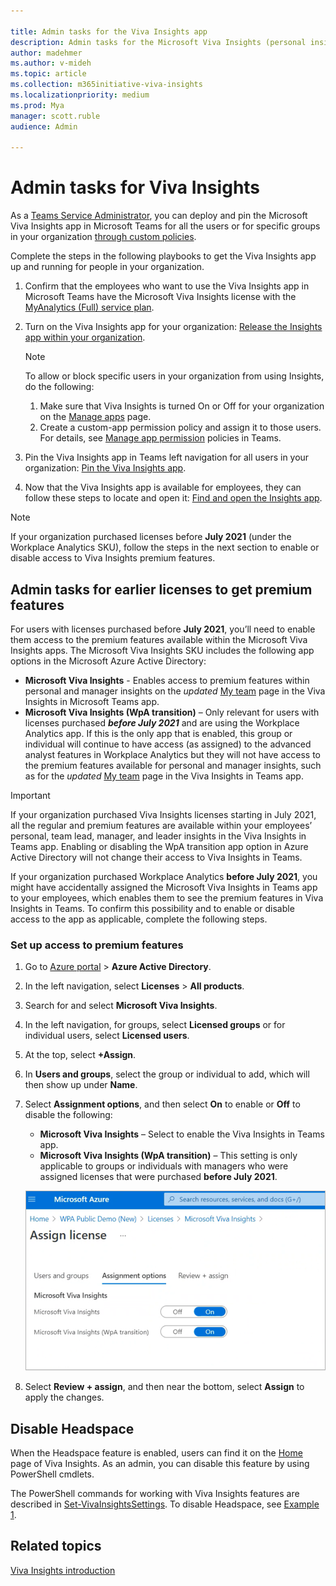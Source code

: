 ```yaml
---

title: Admin tasks for the Viva Insights app
description: Admin tasks for the Microsoft Viva Insights (personal insights) app
author: madehmer
ms.author: v-mideh
ms.topic: article
ms.collection: m365initiative-viva-insights
ms.localizationpriority: medium 
ms.prod: Mya
manager: scott.ruble
audience: Admin

---
```


# Admin tasks for Viva Insights

As a [Teams Service Administrator](/microsoftteams/using-admin-roles#teams-roles-and-capabilities), you can deploy and pin the Microsoft Viva Insights app in Microsoft Teams for all the users or for specific groups in your organization [through custom policies](/microsoftteams/teams-app-setup-policies).

Complete the steps in the following playbooks to get the Viva Insights app up and running for people in your organization.

1. Confirm that the employees who want to use the Viva Insights app in Microsoft Teams have the Microsoft Viva Insights license with the [MyAnalytics (Full) service plan](../overview/plans-environments.md).
2. Turn on the Viva Insights app for your organization:
[Release the Insights app within your organization](https://download.microsoft.com/download/1/b/9/1b980a29-f166-4b72-8d8e-d1126f4028c7/Release-the-Insights-app.pdf).

   >[!Note]
   >To allow or block specific users in your organization from using Insights, do the following:
   >
   >1. Make sure that Viva Insights is turned On or Off for your organization on the [Manage apps](/microsoftteams/manage-apps) page.
   >2. Create a custom-app permission policy and assign it to those users. For details, see [Manage app permission](/microsoftteams/manage-apps) policies in Teams.

3. Pin the Viva Insights app in Teams left navigation for all users in your organization: [Pin the Viva Insights app](https://download.microsoft.com/download/5/d/f/5df6c702-58f2-4768-b8e5-26ffd2c78b80/Pin-the-Insights-app.pdf).
4. Now that the Viva Insights app is available for employees, they can follow these steps to locate and open it: [Find and open the Insights app](https://download.microsoft.com/download/c/a/6/ca665366-e059-4977-8175-04461af196c1/Find-and-open-the-Insights-app.pdf).

>[!Note]
>If your organization purchased licenses before **July 2021** (under the Workplace Analytics SKU), follow the steps in the next section to enable or disable access to Viva Insights premium features.

## Admin tasks for earlier licenses to get premium features

For users with licenses purchased before **July 2021**, you’ll need to enable them access to the premium features available within the Microsoft Viva Insights apps. The Microsoft Viva Insights SKU includes the following app options in the Microsoft Azure Active Directory:

* **Microsoft Viva Insights** - Enables access to premium features within personal and manager insights on the *updated* [My team](../../use/myteam.md) page in the Viva Insights in Microsoft Teams app.
* **Microsoft Viva Insights (WpA transition)** – Only relevant for users with licenses purchased **_before July 2021_** and are using the Workplace Analytics app. If this is the only app that is enabled, this group or individual will continue to have access (as assigned) to the advanced analyst features in Workplace Analytics but they will not have access to the premium features available for personal and manager insights, such as for the *updated* [My team](../../use/myteam.md) page in the Viva Insights in Teams app.

>[!Important]
>If your organization purchased Viva Insights licenses starting in July 2021, all the regular and premium features are available within your employees’ personal, team lead, manager, and leader insights in the Viva Insights in Teams app. Enabling or disabling the WpA transition app option in Azure Active Directory will not change their access to Viva Insights in Teams.

If your organization purchased Workplace Analytics **before July 2021**, you might have accidentally assigned the Microsoft Viva Insights in Teams app to your employees, which enables them to see the premium features in Viva Insights in Teams. To confirm this possibility and to enable or disable access to the app as applicable, complete the following steps.

### Set up access to premium features

1. Go to [Azure portal](https://portal.azure.com/) > **Azure Active Directory**.
2. In the left navigation, select **Licenses** > **All products**.
3. Search for and select **Microsoft Viva Insights**.
4. In the left navigation, for groups, select **Licensed groups** or for individual users, select **Licensed users**.
5. At the top, select **+Assign**.
6. In **Users and groups**, select the group or individual to add, which will then show up under **Name**.
7. Select **Assignment options**, and then select **On** to enable or **Off** to disable the following:

   * **Microsoft Viva Insights** – Select to enable the Viva Insights in Teams app.
   * **Microsoft Viva Insights (WpA transition)** – This setting is only applicable to groups or individuals with managers who were assigned licenses that were purchased **before July 2021**.

    ![Azure AD license app options for Viva Insights](./images/wpa-transition-app-option.png)

8. Select **Review + assign**, and then near the bottom, select **Assign** to apply the changes.

## Disable Headspace

When the Headspace feature is enabled, users can find it on the [Home](viva-insights-home.md) page of Viva Insights. As an admin, you can disable this feature by using PowerShell cmdlets.

The PowerShell commands for working with Viva Insights features are described in [Set-VivaInsightsSettings](/powershell/module/exchange/set-vivainsightssettings). To disable Headspace, see [Example 1](/powershell/module/exchange/set-vivainsightssettings).

## Related topics

[Viva Insights introduction](viva-teams-app.md)
